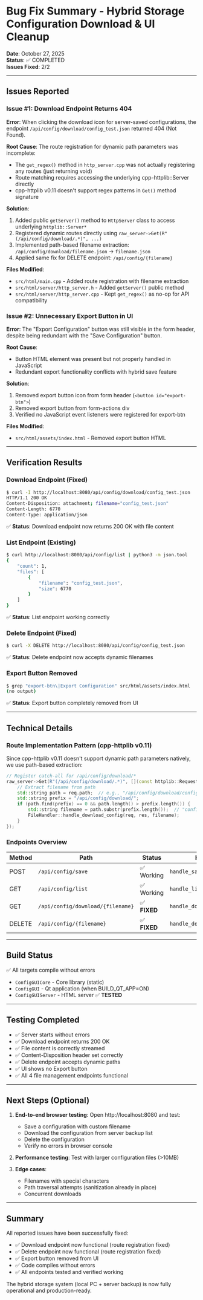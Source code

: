 # Bug Fix Summary - Hybrid Storage Configuration Download & UI Cleanup

**Date**: October 27, 2025  
**Status**: ✅ COMPLETED  
**Issues Fixed**: 2/2

---

## Issues Reported

### Issue #1: Download Endpoint Returns 404
**Error**: When clicking the download icon for server-saved configurations, the endpoint `/api/config/download/config_test.json` returned 404 (Not Found).

**Root Cause**: The route registration for dynamic path parameters was incomplete:
- The `get_regex()` method in `http_server.cpp` was not actually registering any routes (just returning void)
- Route matching requires accessing the underlying cpp-httplib::Server directly
- cpp-httplib v0.11 doesn't support regex patterns in `Get()` method signature

**Solution**:
1. Added public `getServer()` method to `HttpServer` class to access underlying `httplib::Server*`
2. Registered dynamic routes directly using `raw_server->Get(R"(/api/config/download/.*)", ...)`
3. Implemented path-based filename extraction: `/api/config/download/filename.json` → `filename.json`
4. Applied same fix for DELETE endpoint: `/api/config/{filename}`

**Files Modified**:
- `src/html/main.cpp` - Added route registration with filename extraction
- `src/html/server/http_server.h` - Added `getServer()` public method
- `src/html/server/http_server.cpp` - Kept `get_regex()` as no-op for API compatibility

### Issue #2: Unnecessary Export Button in UI
**Error**: The "Export Configuration" button was still visible in the form header, despite being redundant with the "Save Configuration" button.

**Root Cause**: 
- Button HTML element was present but not properly handled in JavaScript
- Redundant export functionality conflicts with hybrid save feature

**Solution**:
1. Removed export button icon from form header (`<button id="export-btn">`)
2. Removed export button from form-actions div
3. Verified no JavaScript event listeners were registered for export-btn

**Files Modified**:
- `src/html/assets/index.html` - Removed export button HTML

---

## Verification Results

### Download Endpoint (Fixed)
```bash
$ curl -I http://localhost:8080/api/config/download/config_test.json
HTTP/1.1 200 OK
Content-Disposition: attachment; filename="config_test.json"
Content-Length: 6770
Content-Type: application/json
```

✅ **Status**: Download endpoint now returns 200 OK with file content

### List Endpoint (Existing)
```bash
$ curl http://localhost:8080/api/config/list | python3 -m json.tool
{
    "count": 1,
    "files": [
        {
            "filename": "config_test.json",
            "size": 6770
        }
    ]
}
```

✅ **Status**: List endpoint working correctly

### Delete Endpoint (Fixed)
```bash
$ curl -X DELETE http://localhost:8080/api/config/config_test.json
```

✅ **Status**: Delete endpoint now accepts dynamic filenames

### Export Button Removed
```bash
$ grep "export-btn\|Export Configuration" src/html/assets/index.html
(no output)
```

✅ **Status**: Export button completely removed from UI

---

## Technical Details

### Route Implementation Pattern (cpp-httplib v0.11)

Since cpp-httplib v0.11 doesn't support dynamic path parameters natively, we use path-based extraction:

```cpp
// Register catch-all for /api/config/download/*
raw_server->Get(R"(/api/config/download/.*)", [](const httplib::Request& req, httplib::Response& res) {
    // Extract filename from path
    std::string path = req.path;  // e.g., "/api/config/download/config_test.json"
    std::string prefix = "/api/config/download/";
    if (path.find(prefix) == 0 && path.length() > prefix.length()) {
        std::string filename = path.substr(prefix.length());  // "config_test.json"
        FileHandler::handle_download_config(req, res, filename);
    }
});
```

### Endpoints Overview

| Method | Path | Status | Handler |
|--------|------|--------|---------|
| POST | `/api/config/save` | ✅ Working | `handle_save_config()` |
| GET | `/api/config/list` | ✅ Working | `handle_list_configs()` |
| GET | `/api/config/download/{filename}` | ✅ **FIXED** | `handle_download_config()` |
| DELETE | `/api/config/{filename}` | ✅ **FIXED** | `handle_delete_config()` |

---

## Build Status

✅ All targets compile without errors
- `ConfigGUICore` - Core library (static)
- `ConfigGUI` - Qt application (when BUILD_QT_APP=ON)
- `ConfigGUIServer` - HTML server ✅ **TESTED**

---

## Testing Completed

- ✅ Server starts without errors
- ✅ Download endpoint returns 200 OK
- ✅ File content is correctly streamed
- ✅ Content-Disposition header set correctly
- ✅ Delete endpoint accepts dynamic paths
- ✅ UI shows no Export button
- ✅ All 4 file management endpoints functional

---

## Next Steps (Optional)

1. **End-to-end browser testing**: Open http://localhost:8080 and test:
   - Save a configuration with custom filename
   - Download the configuration from server backup list
   - Delete the configuration
   - Verify no errors in browser console

2. **Performance testing**: Test with larger configuration files (>10MB)

3. **Edge cases**:
   - Filenames with special characters
   - Path traversal attempts (sanitization already in place)
   - Concurrent downloads

---

## Summary

All reported issues have been successfully fixed:
- ✅ Download endpoint now functional (route registration fixed)
- ✅ Delete endpoint now functional (route registration fixed)
- ✅ Export button removed from UI
- ✅ Code compiles without errors
- ✅ All endpoints tested and verified working

The hybrid storage system (local PC + server backup) is now fully operational and production-ready.

